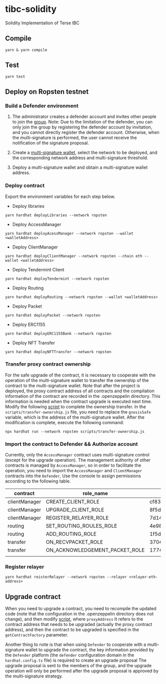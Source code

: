 # tibc-solidity

Solidity Implementation of Terse IBC

## Compile

```shell
yarn & yarn compile
```

## Test

```shell
yarn test
```

## Deploy on Ropsten testnet

### Build a Defender environment

1. The administrator creates a defender account and invites other people to join the [group](#https://defender.openzeppelin.com/#/collaborators). Note: Due to the limitation of the defender, you can only join the group by registering the defender account by invitation, and you cannot directly register the defender account. Otherwise, when the multi-signature is performed, the user cannot receive the notification of the signature proposal.

2. Create a [multi-signature wallet](#https://defender.openzeppelin.com/#/admin/addSafe), select the network to be deployed, and the corresponding network address and multi-signature threshold.

3. Deploy a multi-signature wallet and obtain a multi-signature wallet address.

### Deploy contract

Export the environment variables for each step below.

* Deploy libraries

```shell
yarn hardhat deployLibraries --network ropsten
```

* Deploy AccessManager

```shell
yarn hardhat deployAcessManager --network ropsten --wallet <walletAddress>
```

* Deploy ClientManager

```shell
yarn hardhat deployClientManager --network ropsten --chain eth --wallet <walletAddress>
```

* Deploy Tendermint Client

```shell
yarn hardhat deployTendermint --network ropsten
```

* Deploy Routing

```shell
yarn hardhat deployRouting --network ropsten --wallet <walletAddress>
```

* Deploy Packet

```shell
yarn hardhat deployPacket --network ropsten
```

* Deploy ERC1155

```shell
yarn hardhat deployERC1155Bank --network ropsten
```

* Deploy NFT Transfer

```shell
yarn hardhat deployNFTTransfer --network ropsten
```

### Transfer proxy contract ownership

For the safe upgrade of the contract, it is necessary to cooperate with the operation of the multi-signature wallet to transfer the ownership of the contract to the multi-signature wallet. Note that after the project is deployed, the proxy contract address of all contracts and the compilation information of the contract are recorded in the .openzeppelin directory. This information is needed when the contract upgrade is executed next time. Modify the following [script](#./script/transfer-ownership.js) to complete the ownership transfer. In the `scripts/transfer-ownership.js` file, you need to replace the `gnosisSafe` variable, which is the address of the multi-signature wallet. After the modification is complete, execute the following command:

```shell
npx hardhat run --network ropsten scripts/transfer-ownership.js
```

### Import the contract to Defender && Authorize account

Currently, only the `AccessManager` contract uses multi-signature control (except for the upgrade operation). The management authority of other contracts is managed by `AccessManager`, so in order to facilitate the operation, you need to import the `AccessManager` and `ClientManager` contracts into the `Defender`, Use the console to assign permissions according to the following table.

| contract      | role_name                      | role_value                                                       |
| ------------- | ------------------------------ | ---------------------------------------------------------------- |
| clientManager | CREATE_CLIENT_ROLE             | cf83526043951e0ae3bc5b11e7a485f61baaf17277b2ad0841e35d5abe0d05fd |
| clientManager | UPGRADE_CLIENT_ROLE            | 8f5d2792a1fa2e423bdb2f27e1d5fbe0bf82904d867257a47a12c00f619f3fa9 |
| clientManager | REGISTER_RELAYER_ROLE          | 7d1460b63cf4a7c6c430432e77ee5362c0ab212bae6ee332cd661bb15f52c809 |
| routing       | SET_ROUTING_ROULES_ROLE        | 4e98d329974ca80a93cf972d0cb6da6ab889cef98382664c47b8e3adbdcde764 |
| routing       | ADD_ROUTING_ROLE               | 1f5d5d13d11690c734f3783b436f0f33696a050aed979e5362a3c49324de4427 |
| transfer      | ON_RECVPACKET_ROLE             | 37047b08f3a23fe2015ab7a09e9ea8fa4cd754a9cf05e3e1a97eaf5f7377cba4 |
| transfer      | ON_ACKNOWLEDGEMENT_PACKET_ROLE | 177411b22008009546b1b5adeaef545c56fc807383f00c329ad0647abc0ebbf0 |
|               |                                |                                                                  |

### Register relayer

```shell
yarn hardhat reisterRelayer --network ropsten --relayer <relayer-eth-address>
```

## Upgrade contract

When you need to upgrade a contract, you need to recompile the updated code (note that the configuration in the .openzeppelin directory does not change), and then modify [script](#./script/propose-upgrade.js), where `proxyAddress` It refers to the contract address that needs to be upgraded (actually the proxy contract address), and then the contract to be upgraded is specified in the `getContractFactory` parameter.

Another thing to note is that when using `Defender` to cooperate with a multi-signature wallet to upgrade the contract, the key information provided by the `Defender` platform (the `defender` configuration domain in the `hardhat.config.ts` file) is required to create an upgrade proposal The upgrade proposal is sent to the members of the group, and the upgrade operation will only be performed after the upgrade proposal is approved by the multi-signature strategy.
